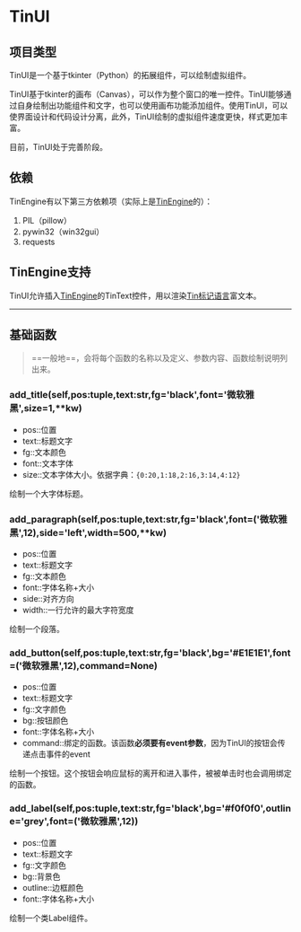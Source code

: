 # TinUI

## 项目类型

TinUI是一个基于tkinter（Python）的拓展组件，可以绘制虚拟组件。

TinUI基于tkinter的画布（Canvas），可以作为整个窗口的唯一控件。TinUI能够通过自身绘制出功能组件和文字，也可以使用画布功能添加组件。使用TinUI，可以使界面设计和代码设计分离，此外，TinUI绘制的虚拟组件速度更快，样式更加丰富。

目前，TinUI处于完善阶段。

## 依赖

TinEngine有以下第三方依赖项（实际上是[TinEngine](https://blog.csdn.net/tinga_kilin/category_10332845.html)的）：

1. PIL（pillow）
2. pywin32（win32gui）
3. requests

## TinEngine支持

TinUI允许插入[TinEngine](https://blog.csdn.net/tinga_kilin/category_10332845.html)的TinText控件，用以渲染[Tin标记语言](https://blog.csdn.net/tinga_kilin/category_10332845.html)富文本。

---

## 基础函数

> ==一般地==，会将每个函数的名称以及定义、参数内容、函数绘制说明列出来。

### add_title(self,pos:tuple,text:str,fg='black',font='微软雅黑',size=1,**kw)

- pos::位置
- text::标题文字
- fg::文本颜色
- font::文本字体
- size::文本字体大小。依据字典：`{0:20,1:18,2:16,3:14,4:12}`

绘制一个大字体标题。

### add_paragraph(self,pos:tuple,text:str,fg='black',font=('微软雅黑',12),side='left',width=500,**kw)

- pos::位置
- text::标题文字
- fg::文本颜色
- font::字体名称+大小
- side::对齐方向
- width::一行允许的最大字符宽度

绘制一个段落。

### add_button(self,pos:tuple,text:str,fg='black',bg='#E1E1E1',font=('微软雅黑',12),command=None)

- pos::位置
- text::标题文字
- fg::文字颜色
- bg::按钮颜色
- font::字体名称+大小
- command::绑定的函数。该函数**必须要有event参数**，因为TinUI的按钮会传递点击事件的event

绘制一个按钮。这个按钮会响应鼠标的离开和进入事件，被被单击时也会调用绑定的函数。

### add_label(self,pos:tuple,text:str,fg='black',bg='#f0f0f0',outline='grey',font=('微软雅黑',12)) 

- pos::位置
- text::标题文字
- fg::文字颜色
- bg::背景色
- outline::边框颜色
- font::字体名称+大小

绘制一个类Label组件。